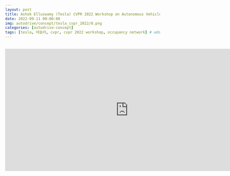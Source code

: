 ```yaml
---
layout: post
title: Ashok Elluswamy (Tesla) CVPR 2022 Workshop on Autonomous Vehicles (Occupancy Network) 정리
date: 2022-09-11 00:00:00
img: autodrive/concept/tesla_cvpr_2022/0.png
categories: [autodrive-concept] 
tags: [tesla, 테슬라, cvpr, cvpr 2022 workshop, occupancy network] # add tag
---
```


<br>


<div style="text-align: center;">
    <iframe src="https://www.youtube.com/embed/jPCV4GKX9Dw" frameborder="0" allowfullscreen="true" width="800px" height="400px"> </iframe>
</div>

